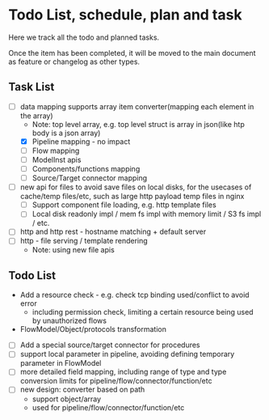 # Todo List, schedule, plan and task

Here we track all the todo and planned tasks.

Once the item has been completed, it will be moved to the main document as feature or changelog as other types.

## Task List

* [ ] data mapping supports array item converter(mapping each element in the array)
    * Note: top level array, e.g. top level struct is array in json(like htp body is a json array)
    * [x] Pipeline mapping - no impact
    * [ ] Flow mapping
    * [ ] ModelInst apis
    * [ ] Components/functions mapping
    * [ ] Source/Target connector mapping
* [ ] new api for files to avoid save files on local disks, for the usecases of cache/temp files/etc, such as large http
  payload temp files in nginx
    * [ ] Support component file loading, e.g. http template files
    * [ ] Local disk readonly impl / mem fs impl with memory limit / S3 fs impl / etc.
* [ ] http and http rest - hostname matching + default server
* [ ] http - file serving / template rendering
    * Note: using new file apis

## Todo List

* Add a resource check - e.g. check tcp binding used/conflict to avoid error
    * including permission check, limiting a certain resource being used by unauthorized flows
* FlowModel/Object/protocols transformation
* [ ] Add a special source/target connector for procedures
* [ ] support local parameter in pipeline, avoiding defining temporary parameter in FlowModel
* [ ] more detailed field mapping, including range of type and type conversion limits for
  pipeline/flow/connector/function/etc
* [ ] new design: converter based on path
    * support object/array
    * used for pipeline/flow/connector/function/etc

